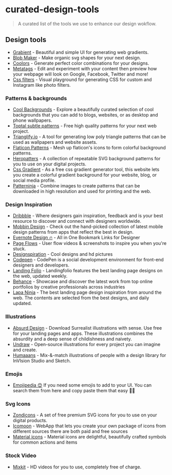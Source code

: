 # curated-design-tools
> A curated list of the tools we use to enhance our design wokflow.

## Design tools

- [Grabient](https://grabient.com) - Beautiful and simple UI for generating web gradients.
- [Blob Maker](https://www.blobmaker.app) - Make organic svg shapes for your next design.
- [Coolors](https://coolors.co) - Generate perfect color combinations for your designs.
- [Metatags](https://metatags.io) - Edit and experiment with your content then preview how your webpage will look on Google, Facebook, Twitter and more!
- [Css filters](https://www.cssfilters.co) - Visual playground for generating CSS for custom and Instagram like photo filters.


### Patterns & backgrounds

- [Cool Backgrounds](https://coolbackgrounds.io) - Explore a beautifully curated selection of cool backgrounds that you can add to blogs, websites, or as desktop and phone wallpapers.
- [Toptal subtle patterns](https://www.toptal.com/designers/subtlepatterns) - Free high quality patterns for your next web project.
- [Trianglify.io](https://trianglify.io) - A tool for generating low poly triangle patterns that can be used as wallpapers and website assets.
- [Flaticon Patterns](https://pattern.flaticon.com) - Mesh up flaticon's icons to form colorful background patterns.
- [Heropatters](https://www.heropatterns.com) - A collection of repeatable SVG background patterns for you to use on your digital projects.
- [Css Gradient](https://cssgradient.io) - As a free css gradient generator tool, this website lets you create a colorful gradient background for your website, blog, or social media profile.
- [Patterninja](https://patterninja.com) - Combine images to create patterns that can be downloaded in high resolution and used for printing and the web.


### Design Inspiration

- [Dribbble](https://dribbble.com) - Where designers gain inspiration, feedback and is your best resource to discover and connect with designers worldwide.
- [Mobbin Design](https://mobbin.design) - Check out the hand-picked collection of latest mobile design patterns from apps that reflect the best in design.
- [Evernote Design 🔥](https://evernote.design) - All in One Bookmark Links for Designer
- [Page Flows](https://pageflows.com) - User flow videos & screenshots to inspire you when you're stuck.
- [Designspiration](https://www.designspiration.net/) - Cool designs and hd pictures
- [Codepen](https://codepen.io/pens) - CodePen is a social development environment for front-end designers and developers.
- [Landing Folio](https://www.landingfolio.com) - Landingfolio features the best landing page designs on the web, updated weekly.
- [Behance](https://behance.net) - Showcase and discover the latest work from top online portfolios by creative professionals across industries
- [Lapa Ninja](https://www.lapa.ninja) - The best landing page design inspiration from around the web. The contents are selected from the best designs, and daily updated.


### Illustrations

- [Absurd Design](https://absurd.design) - Download Surrealist illustrations with sense. Use free for your landing pages and apps. These illustrations combines the absurdity and a deep sense of childishness and naivety.
- [Undraw](http://undraw.co/) - Open-source illustrations for every project you can imagine and create.
- [Humaaans](https://www.humaaans.com) - Mix-&-match illustrations of people with a design library for InVIsion Studio and Sketch.


### Emojis

- [Emojipedia 😊](https://emojipedia.org/) If you need some emojis to add to your UI. You can search them from here and copy paste them that easy 👍🏽


### Svg Icons

- [Zondicons](https://www.zondicons.com) - A set of free premium SVG icons for you to use on your digital products.
- [Icomoon](https://icomoon.io) - WebApp that lets you create your own package of icons from different sources there are both paid and free sources
- [Material icons](https://material.io/tools/icons) - Material icons are delightful, beautifully crafted symbols for common actions and items


### Stock Video

- [Mixkit](https://mixkit.co) - HD videos for you to use, completely free of charge.




